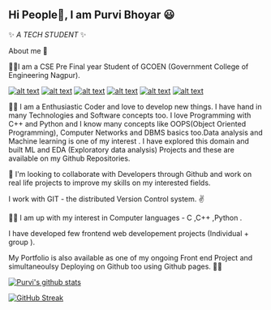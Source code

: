 ## Hi People👋, I am Purvi Bhoyar :smiley:	

✨ _A TECH STUDENT_ ✨ 

About me :rocket:	

   :woman_student:I am a CSE Pre Final year Student of GCOEN (Government College of Engineering Nagpur).
   
   <!-- Please don't remove this: Grab your social icons from https://github.com/carlsednaoui/gitsocial -->

<!-- display the social media buttons in your README -->

[![alt text][1.1]][1]
[![alt text][2.1]][2]
[![alt text][3.1]][3]
[![alt text][4.1]][4]
[![alt text][5.1]][5]
[![alt text][6.1]][6]


<!-- links to social media icons -->
<!-- no need to change these -->

<!-- icons with padding -->

[1.1]: http://i.imgur.com/tXSoThF.png (twitter icon with padding)
[2.1]: http://i.imgur.com/P3YfQoD.png (facebook icon with padding)
[3.1]: http://i.imgur.com/yCsTjba.png (google plus icon with padding)
[4.1]: http://i.imgur.com/YckIOms.png (tumblr icon with padding)
[5.1]: http://i.imgur.com/1AGmwO3.png (dribbble icon with padding)
[6.1]: http://i.imgur.com/0o48UoR.png (github icon with padding)



<!-- links to your social media accounts -->
<!-- update these accordingly -->

[1]: http://www.twitter.com/carlsednaoui
[2]: http://www.facebook.com/sednaoui
[3]: https://plus.google.com/+CarlSednaoui
[4]: http://carlsed.tumblr.com
[5]: http://dribbble.com/carlsednaoui
[6]: http://www.github.com/Purvibhoyar

<!-- Please don't remove this: Grab your social icons from https://github.com/carlsednaoui/gitsocial -->

   :woman_technologist: I am a Enthusiastic Coder and love to develop new things. 
         I have hand in many Technologies and Software concepts too.
         I love Programming  with C++ and Python and I know many concepts like OOPS(Object Oriented Programming),
         Computer Networks and DBMS basics too.Data analysis and Machine learning is one of my interest .
         I have explored this domain and built ML and EDA (Exploratory data analysis) Projects 
         and these are available on my Github Repositories.

 :100:	I'm looking to collaborate with Developers through Github and work on real life projects to improve my skills on my interested fields.

I work with GIT - the distributed Version Control system. :v:	

:sassy_woman: I am up with my interest in Computer languages - C ,C++ ,Python .

I have developed few frontend web developement projects (Individual + group ).

My Portfolio is also available as one of my ongoing Front end Project and simultaneoulsy Deploying on Github too using Github pages.
:raising_hand_woman:	

[![Purvi's github stats](https://github-readme-stats.vercel.app/api?username=Purvibhoyar&count_private=true&show_icons=true&theme=radical&hide_rank=false)](https://github.com/Purvibhoyar/github-readme-stats)

[![GitHub Streak](https://github-readme-streak-stats.herokuapp.com/?user=Purvibhoyar&theme=dark)](https://git.io/streak-stats)


<!--
- 🔭 I’m currently working on ...
- 🌱 I’m currently learning ...
- 👯 I’m looking to collaborate on ...
- 🤔 I’m looking for help with ...
- 💬 Ask me about ...
- 📫 How to reach me: ...
- 😄 Pronouns: ...
- ⚡ Fun fact: ...
-->

